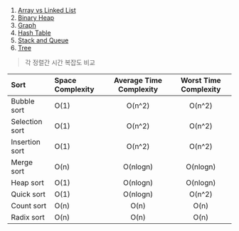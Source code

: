 1. [Array vs Linked List](./Array_vs_Linked_List)
2. [Binary Heap](./Binary_Heap)
3. [Graph](./Graph)
4. [Hash Table](./Hash_Table)
5. [Stack and Queue](./Stack_and_Queue)
6. [Tree](./Tree)

> 각 정렬간 시간 복잡도 비교

|Sort|Space Complexity|Average Time Complexity|Worst Time Complexity|
|:---|:---|:---:|:---:|
|Bubble sort|O(1)|O(n^2)|O(n^2)|
|Selection sort|O(1)|O(n^2)|O(n^2)|
|Insertion sort|O(1)|O(n^2)|O(n^2)|
|Merge sort|O(n)|O(nlogn)|O(nlogn)|
|Heap sort|O(1)|O(nlogn)|O(nlogn)|
|Quick sort|O(1)|O(nlogn)|O(n^2)|
|Count sort|O(n)|O(n)|O(n)|
|Radix sort|O(n)|O(n)|O(n)|

